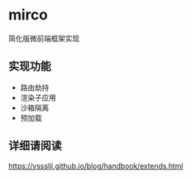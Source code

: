 # mirco
简化版微前端框架实现

## 实现功能
- 路由劫持 
- 渲染子应用
- 沙箱隔离
- 预加载

## 详细请阅读
https://ysssljl.github.io/blog/handbook/extends.html
